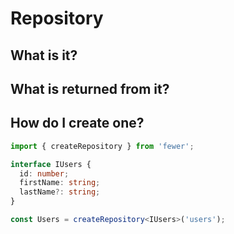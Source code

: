 # Repository

## What is it?

## What is returned from it?

## How do I create one?

```ts
import { createRepository } from 'fewer';

interface IUsers {
  id: number;
  firstName: string;
  lastName?: string;
}

const Users = createRepository<IUsers>('users');
```
